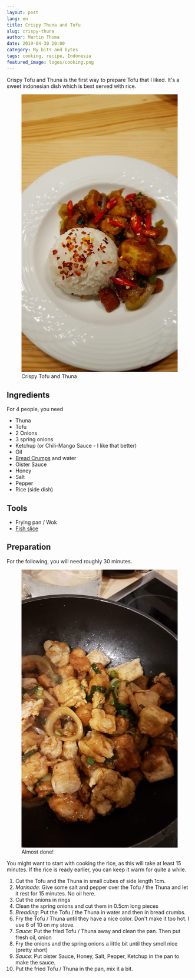 ```yaml
---
layout: post
lang: en
title: Crispy Thuna and Tofu
slug: crispy-thuna
author: Martin Thoma
date: 2019-04-30 20:00
category: My bits and bytes
tags: cooking, recipe, Indonesia
featured_image: logos/cooking.png
---
```

Crispy Tofu and Thuna is the first way to prepare Tofu that I liked. It's a sweet indonesian dish which is best served with rice.

<figure class="wp-caption aligncenter img-thumbnail">
    <a href="../images/2019/04/crispy-tofu-dish.jpg"><img src="../images/2019/04/crispy-tofu-dish.jpg" alt="Crispy Tofu and Thuna" style="width: 512px;"/></a>
    <figcaption class="text-center">Crispy Tofu and Thuna</figcaption>
</figure>

## Ingredients

For 4 people, you need

* Thuna
* Tofu
* 2 Onions
* 3 spring onions
* Ketchup (or Chili-Mango Sauce - I like that better)
* Oil
* [Bread Crumps](https://en.wikipedia.org/wiki/Bread_crumbs) and water
* Oister Sauce
* Honey
* Salt
* Pepper
* Rice (side dish)


## Tools

* Frying pan / Wok
* [Fish slice](https://en.wikipedia.org/wiki/Fish_slice_(kitchen_utensil))


## Preparation

For the following, you will need roughly 30 minutes.

<figure class="wp-caption aligncenter img-thumbnail">
    <a href="../images/2019/04/crispy-tofu-pan.jpg"><img src="../images/2019/04/crispy-tofu-pan.jpg" alt="Almost done!" style="width: 512px;"/></a>
    <figcaption class="text-center">Almost done!</figcaption>
</figure>

You might want to start with cooking the rice, as this will take at least 15
minutes. If the rice is ready earlier, you can keep it warm for quite a while.

1. Cut the Tofu and the Thuna in small cubes of side length 1cm.
2. *Marinade*: Give some salt and pepper over the Tofu / the Thuna and let it rest for 15 minutes. No oil here.
3. Cut the onions in rings
4. Clean the spring onions and cut them in 0.5cm long pieces
5. *Breading*: Put the Tofu / the Thuna in water and then in bread crumbs.
6. Fry the Tofu / Thuna until they have a nice color. Don't make it too hot. I use 6 of 10 on my stove.
7. *Sauce*: Put the fried Tofu / Thuna away and clean the pan. Then put fresh oil, onion
8. Fry the onions and the spring onions a little bit until they smell nice (pretty short)
9. *Sauce*: Put oister Sauce, Honey, Salt, Pepper, Ketchup in the pan to make the sauce.
10. Put the fried Tofu / Thuna in the pan, mix it a bit.
